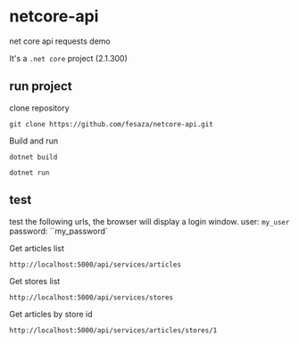# netcore-api

net core api requests demo

It's a `.net core` project (2.1.300)

## run project

clone repository

```git clone https://github.com/fesaza/netcore-api.git```

Build and run

```dotnet build```

```dotnet run```

## test

test the following urls, the browser will display a login window. user: `my_user` password: ``my_password`

Get articles list

```http://localhost:5000/api/services/articles```

Get stores list

```http://localhost:5000/api/services/stores```

Get articles by store id

```http://localhost:5000/api/services/articles/stores/1```
